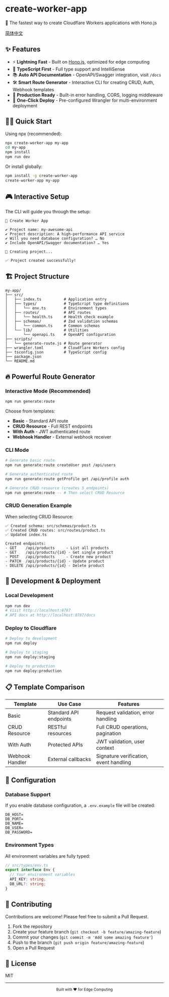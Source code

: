 # create-worker-app

🚀 The fastest way to create Cloudflare Workers applications with Hono.js

[简体中文](./README.zh-CN.md)

## ✨ Features

- ⚡️ **Lightning Fast** - Built on [Hono.js](https://hono.dev/), optimized for edge computing
- 📝 **TypeScript First** - Full type support and IntelliSense
- 📚 **Auto API Documentation** - OpenAPI/Swagger integration, visit `/docs`
- 🛠️ **Smart Route Generator** - Interactive CLI for creating CRUD, Auth, Webhook templates
- 🎯 **Production Ready** - Built-in error handling, CORS, logging middleware
- 🚀 **One-Click Deploy** - Pre-configured Wrangler for multi-environment deployment

## 🏃‍♂️ Quick Start

Using npx (recommended):

```bash
npx create-worker-app my-app
cd my-app
npm install
npm run dev
```

Or install globally:

```bash
npm install -g create-worker-app
create-worker-app my-app
```

## 🎮 Interactive Setup

The CLI will guide you through the setup:

```
🚀 Create Worker App

✔ Project name: my-awesome-api
✔ Project description: A high-performance API service
✔ Will you need database configuration? … No
✔ Include OpenAPI/Swagger documentation? … Yes

📁 Creating project...

✅ Project created successfully!
```

## 🏗️ Project Structure

```
my-app/
├── src/
│   ├── index.ts          # Application entry
│   ├── types/            # TypeScript type definitions
│   │   └── env.ts        # Environment types
│   ├── routes/           # API routes
│   │   └── health.ts     # Health check example
│   ├── schemas/          # Zod validation schemas
│   │   └── common.ts     # Common schemas
│   └── lib/              # Utilities
│       └── openapi.ts    # OpenAPI configuration
├── scripts/
│   └── generate-route.js # Route generator
├── wrangler.toml         # Cloudflare Workers config
├── tsconfig.json         # TypeScript config
├── package.json
└── README.md
```

## 🔥 Powerful Route Generator

### Interactive Mode (Recommended)

```bash
npm run generate:route
```

Choose from templates:
- **Basic** - Standard API route
- **CRUD Resource** - Full REST endpoints
- **With Auth** - JWT authenticated route
- **Webhook Handler** - External webhook receiver

### CLI Mode

```bash
# Generate basic route
npm run generate:route createUser post /api/users

# Generate authenticated route
npm run generate:route getProfile get /api/profile auth

# Generate CRUD resource (creates 5 endpoints)
npm run generate:route -- # Then select CRUD Resource
```

### CRUD Generation Example

When selecting CRUD Resource:

```
✅ Created schema: src/schemas/product.ts
✅ Created CRUD routes: src/routes/product.ts
✅ Updated index.ts

Created endpoints:
- GET    /api/products     - List all products
- GET    /api/products/{id} - Get single product
- POST   /api/products     - Create new product
- PATCH  /api/products/{id} - Update product
- DELETE /api/products/{id} - Delete product
```

## 🚀 Development & Deployment

### Local Development

```bash
npm run dev
# Visit http://localhost:8787
# API docs at http://localhost:8787/docs
```

### Deploy to Cloudflare

```bash
# Deploy to development
npm run deploy

# Deploy to staging
npm run deploy:staging

# Deploy to production
npm run deploy:production
```

## 📋 Template Comparison

| Template | Use Case | Features |
|----------|----------|----------|
| Basic | Standard API endpoints | Request validation, error handling |
| CRUD Resource | RESTful resources | Full CRUD operations, pagination |
| With Auth | Protected APIs | JWT validation, user context |
| Webhook Handler | External callbacks | Signature verification, event handling |

## 🔧 Configuration

### Database Support

If you enable database configuration, a `.env.example` file will be created:

```env
DB_HOST=
DB_PORT=
DB_NAME=
DB_USER=
DB_PASSWORD=
```

### Environment Types

All environment variables are fully typed:

```typescript
// src/types/env.ts
export interface Env {
  // Your environment variables
  API_KEY: string;
  DB_URL?: string;
}
```

## 🤝 Contributing

Contributions are welcome! Please feel free to submit a Pull Request.

1. Fork the repository
2. Create your feature branch (`git checkout -b feature/amazing-feature`)
3. Commit your changes (`git commit -m 'Add some amazing feature'`)
4. Push to the branch (`git push origin feature/amazing-feature`)
5. Open a Pull Request

## 📄 License

MIT

---

<div align="center">
  <sub>Built with ❤️ for Edge Computing</sub>
</div>